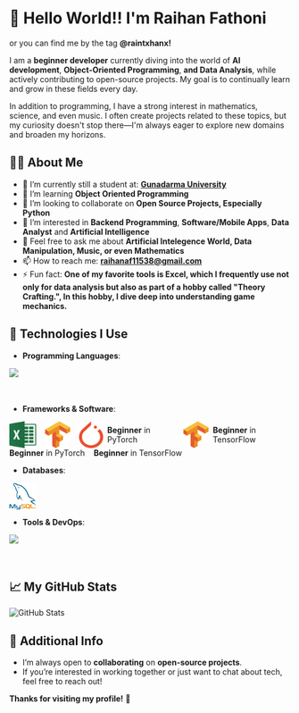 # 👋 Hello World!! I'm Raihan Fathoni
or you can find me by the tag **@raintxhanx!**

I am a **beginner developer** currently diving into the world of **AI development**, **Object-Oriented Programming**, **and Data Analysis**, while actively contributing to open-source projects. My goal is to continually learn and grow in these fields every day.

In addition to programming, I have a strong interest in mathematics, science, and even music. I often create projects related to these topics, but my curiosity doesn't stop there—I'm always eager to explore new domains and broaden my horizons.

## 🧑‍💻 About Me
- 🔭 I’m currently still a student at: [**Gunadarma University**](https://campus.quipper.com/directory/universitas-gunadarma)
- 🌱 I’m learning **Object Oriented Programming**
- 👯 I’m looking to collaborate on **Open Source Projects, Especially Python**
- 🤔 I’m interested in **Backend Programming**, **Software/Mobile Apps**, **Data Analyst** and **Artificial Intelligence**
- 💬 Feel free to ask me about **Artificial Intelegence World, Data Manipulation, Music, or even Mathematics**
- 📫 How to reach me: **raihanaf11538@gmail.com**
- ⚡ Fun fact: **One of my favorite tools is Excel, which I frequently use not only for data analysis but also as part of a hobby called "Theory Crafting.", In this hobby, I dive deep into understanding game mechanics.**

## 🔧 Technologies I Use
- **Programming Languages**: 

<p align="left">
  <a href="https://skillicons.dev">
    <img src="https://skillicons.dev/icons?i=python,java,go" />
  </a>
</p>
<br>

- **Frameworks & Software**:
<!-- Frameworks & Software -->
<div style="display: flex; justify-content: flex-start; gap: 16px;">
  <img src="Items/image1_excel.png" width="48" height="48" alt="Excel" />
  <img src="Items/image4_tensorflow.png" width="48" height="48" alt="TensorFlow" />
  <div style="display: flex; align-items: center; gap: 8px;">
    <img src="Items/image3_pytorch.png" width="48" height="48" alt="PyTorch" />
    <span><strong>Beginner</strong> in PyTorch</span>
  </div>
  <div style="display: flex; align-items: center; gap: 8px;">
    <img src="Items/image4_tensorflow.png" width="48" height="48" alt="TensorFlow" />
    <span><strong>Beginner</strong> in TensorFlow</span>
  </div>
</div>

<!-- Optional text for PyTorch and TensorFlow -->
<div style="display: flex; justify-content: flex-start; gap: 16px; align-items: center;">
  <span><strong>Beginner</strong> in PyTorch</span>
  <span><strong>Beginner</strong> in TensorFlow</span>
</div>

- **Databases**: 
<div style="display: flex; justify-content: flex-start; gap: 16px;">
  <img src="Items/image2_mysql.png" width="48" height="48" alt="Mysql" />
</div>
  
- **Tools & DevOps**:
<p align="left">
  <a href="https://skillicons.dev">
    <img src="https://skillicons.dev/icons?i=git,vscode" />
  </a>
</p>
<br>

## 📈 My GitHub Stats
![GitHub Stats](https://github-readme-stats.vercel.app/api?username=Raintxhanx&show_icons=true&count_private=true&hide=prs&hide_title=true&theme=radical)

## 📣 Additional Info
- I’m always open to **collaborating** on **open-source projects**.
- If you’re interested in working together or just want to chat about tech, feel free to reach out!

**Thanks for visiting my profile!** 🙌

